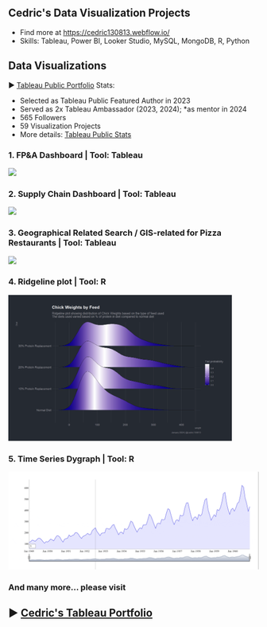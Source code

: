 
## Cedric's Data Visualization Projects

- Find more at https://cedric130813.webflow.io/
- Skills: Tableau, Power BI, Looker Studio, MySQL, MongoDB, R, Python

## Data Visualizations
▶ [Tableau Public Portfolio](https://public.tableau.com/app/profile/cedric130813)
Stats: 
- Selected as Tableau Public Featured Author in 2023
- Served as 2x Tableau Ambassador (2023, 2024); *as mentor in 2024
- 565 Followers
- 59 Visualization Projects
- More details: [Tableau Public Stats](https://public.tableau.com/app/profile/cedric130813/viz/TableauPublicStats_16942428002280/Stats)

### 1. FP&A Dashboard | Tool: Tableau
<a href="https://public.tableau.com/app/profile/cedric130813" target="_blank"><img src='https://github.com/cedric130813/SQL-DataViz/blob/d03caefadd15eea9c09890cf38381165a6ea4dd4/Tableau/FP&A%20Dashboard%20(1).png' width='450'></a>

### 2. Supply Chain Dashboard | Tool: Tableau
<a href="https://public.tableau.com/app/profile/cedric130813" target="_blank"><img src='https://assets-global.website-files.com/626e3f90d87e459d91f51dd5/6448f949d9cba40342dd5f7d_Front%20(4).png' width='450'></a>

### 3. Geographical Related Search / GIS-related for Pizza Restaurants | Tool: Tableau
<a href="https://public.tableau.com/app/profile/cedric130813" target="_blank"><img src='https://assets-global.website-files.com/626e3f90d87e459d91f51dd5/64288e695fbce21c01551ab0_Dashboard%202.png' width='450'></a>

### 4. Ridgeline plot | Tool: R 
<a href="https://github.com/cedric130813/DataVisualization/blob/d2c0451f79c92ae8f8990ffa7f0ccf413c42e7ae/R%20Stats/Ridgeline%20Plots/ChickweightPlot01.png" target="_blank"><img src='https://github.com/cedric130813/DataVisualization/blob/d2c0451f79c92ae8f8990ffa7f0ccf413c42e7ae/R%20Stats/Ridgeline%20Plots/ChickweightPlot01.png' width='450'></a>

### 5. Time Series Dygraph | Tool: R
<a href="https://github.com/cedric130813/DataVisualization/blob/1ecf19c3855ffd2f5f0aa71288e726f849e17553/R%20Stats/Time%20Series%20Dygraphs/TimeSeriesDyGraph.gif" target="_blank"><img src='https://github.com/cedric130813/DataVisualization/blob/1ecf19c3855ffd2f5f0aa71288e726f849e17553/R%20Stats/Time%20Series%20Dygraphs/TimeSeriesDyGraph.gif' width='600'></a>


### And many more... please visit 
## ▶ [Cedric's Tableau Portfolio](https://public.tableau.com/app/profile/cedric130813)


